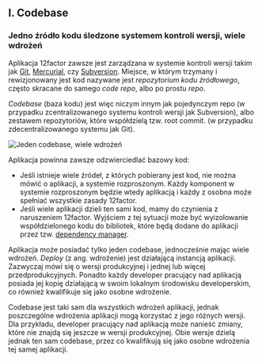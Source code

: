 ## I. Codebase
### Jedno źródło kodu śledzone systemem kontroli wersji, wiele wdrożeń

Aplikacja 12factor zawsze jest zarządzana w systemie kontroli wersji takim jak [Git](http://git-scm.com/), [Mercurial](https://www.mercurial-scm.org/), czy [Subversion](http://subversion.apache.org/). Miejsce, w którym trzymany i rewizjonowany jest kod nazywane jest *repozytorium kodu źródłowego*, często skracane do samego *code repo*, albo po prostu *repo*.

*Codebase* (baza kodu) jest więc niczym innym jak pojedynczym repo (w przypadku zcentralizowanego systemu kontroli wersji jak Subversion), albo zestawem repozytoriów, które współdzielą tzw. root commit. (w przypadku zdecentralizowanego systemu jak Git).

![Jeden codebase, wiele wdrożeń](/images/codebase-deploys.png)

Aplikacja powinna zawsze odzwierciedlać bazowy kod:

* Jeśli istnieje wiele źródeł, z których pobierany jest kod, nie można mówić o aplikacji, a systemie rozproszonym. Każdy komponent w systemie rozproszonym będzie wtedy aplikacją i każdy z osobna może spełniać wszystkie zasady 12factor.
* Jeśli wiele aplikacji dzieli ten sami kod, mamy do czynienia z naruszeniem 12factor. Wyjściem z tej sytuacji może być wyizolowanie współdzielonego kodu do bibliotek, które będą dodane do aplikacji przez tzw. [dependency manager](./dependencies).

Aplikacja może posiadać tylko jeden codebase, jednocześnie mając wiele wdrożeń.  *Deploy* (z ang. wdrożenie) jest działającą instancją aplikacji. Zazwyczaj mówi się o wersji produkcyjnej i jednej lub więcej przedprodukcyjnych. Ponadto każdy developer pracujący nad aplikacją posiada jej kopię działającą w swoim lokalnym środowisku developerskim, co również kwalifikuje się jako osobne wdrożenie.

Codebase jest taki sam dla wszystkich wdrożeń aplikacji, jednak poszczególne wdrożenia aplikacji mogą korzystać z jego różnych wersji. Dla przykładu, developer pracujący nad aplikacją może nanieść zmiany, które nie znajdą się jeszcze w wersji produkcyjnej. Obie wersje dzielą jednak ten sam codebase, przez co kwalifikują się jako osobne wdrożenia tej samej aplikacji. 
